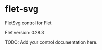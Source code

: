 # flet-svg
FletSvg control for Flet

Flet version: 0.28.3

TODO: Add your control documentation here.